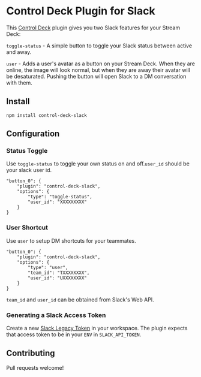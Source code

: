 # Control Deck Plugin for Slack

This [Control Deck](https://github.com/danielmurphy/control-deck) plugin gives you two Slack features for your Stream Deck:

`toggle-status` - A simple button to toggle your Slack status between active and away.

`user` - Adds a user's avatar as a button on your Stream Deck. When they are online, the image will look normal, but when they are away their avatar will be desaturated. Pushing the button will open Slack to a DM conversation with them.

## Install

`npm install control-deck-slack`

## Configuration

### Status Toggle

Use `toggle-status` to toggle your own status on and off.`user_id` should be your slack user id.

```
"button_0": {
	"plugin": "control-deck-slack",
	"options": {
		"type": "toggle-status",
		"user_id": "XXXXXXXXX"
	}
}
```

### User Shortcut

Use `user` to setup DM shortcuts for your teammates.

```
"button_0": {
	"plugin": "control-deck-slack",
	"options": {
		"type": "user",
		"team_id": "TXXXXXXXX",
		"user_id": "UXXXXXXXX"
	}
}
```

`team_id` and `user_id` can be obtained from Slack's Web API.

### Generating a Slack Access Token

Create a new [Slack Legacy Token](https://api.slack.com/custom-integrations/legacy-tokens) in your workspace. The plugin expects that access token to be in your `ENV` in `SLACK_API_TOKEN`.

## Contributing

Pull requests welcome!
